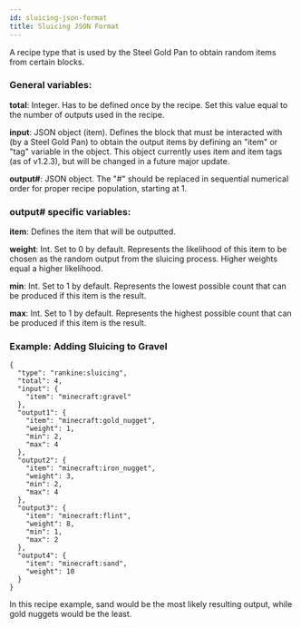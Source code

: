 ```yaml
---
id: sluicing-json-format
title: Sluicing JSON Format
---
```


A recipe type that is used by the Steel Gold Pan to obtain random items from certain blocks. 

### General variables:

**total**: Integer. Has to be defined once by the recipe. Set this value equal to the number of outputs used in the recipe.

**input**: JSON object (item). Defines the block that must be interacted with (by a Steel Gold Pan) to obtain the output items by defining an "item" or "tag" variable in the object. This object currently uses item and item tags (as of v1.2.3), but will be changed in a future major update.

**output#**: JSON object. The "#" should be replaced in sequential numerical order for proper recipe population, starting at 1.  

### output# specific variables:

**item**: Defines the item that will be outputted.

**weight**: Int. Set to 0 by default. Represents the likelihood of this item to be chosen as the random output from the sluicing process. Higher weights equal a higher likelihood.

**min**: Int. Set to 1 by default. Represents the lowest possible count that can be produced if this item is the result.

**max**: Int. Set to 1 by default. Represents the highest possible count that can be produced if this item is the result.

### Example: Adding Sluicing to Gravel
```
{
  "type": "rankine:sluicing",
  "total": 4,
  "input": {
    "item": "minecraft:gravel"
  },
  "output1": {
    "item": "minecraft:gold_nugget",
    "weight": 1,
    "min": 2,
    "max": 4
  },
  "output2": {
    "item": "minecraft:iron_nugget",
    "weight": 3,
    "min": 2,
    "max": 4
  },
  "output3": {
    "item": "minecraft:flint",
    "weight": 8,
    "min": 1,
    "max": 2
  },
  "output4": {
    "item": "minecraft:sand",
    "weight": 10
  }
}
```

In this recipe example, sand would be the most likely resulting output, while gold nuggets would be the least.